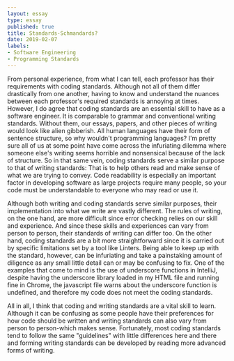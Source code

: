 ```yaml
---
layout: essay
type: essay
published: true
title: Standards-Schmandards?
date: 2019-02-07
labels:
- Software Engineering
- Programming Standards
---
```

From personal experience, from what I can tell, each professor has their requirements with coding standards. Although not all of them differ drastically from one another, having to know and understand the nuances between each professor's required standards is annoying at times. However, I do agree that coding standards are an essential skill to have as a software engineer. It is comparable to grammar and conventional writing standards. Without them, our essays, papers, and other pieces of writing would look like alien gibberish. All human languages have their form of sentence structure, so why wouldn't programming languages? I'm pretty sure all of us at some point have come across the infuriating dilemma where someone else's writing seems horrible and nonsensical because of the lack of structure. So in that same vein, coding standards serve a similar purpose to that of writing standards: That is to help others read and make sense of what we are trying to convey. Code readability is especially an important factor in developing software as large projects require many people, so your code must be understandable to everyone who may read or use it.

Although both writing and coding standards serve similar purposes, their implementation into what we write are vastly different. The rules of writing, on the one hand, are more difficult since error checking relies on our skill and experience. And since these skills and experiences can vary from person to person, their standards of writing can differ too. On the other hand, coding standards are a bit more straightforward since it is carried out by specific limitations set by a tool like Linters. Being able to keep up with the standard, however, can be infuriating and take a painstaking amount of diligence as any small little detail can or may be confusing to fix. One of the examples that come to mind is the use of underscore functions in IntelliJ, despite having the underscore library loaded in my HTML file and running fine in Chrome, the javascript file warns about the underscore function is undefined, and therefore my code does not meet the coding standards.

All in all, I think that coding and writing standards are a vital skill to learn. Although it can be confusing as some people have their preferences for how code should be written and writing standards can also vary from person to person-which makes sense. Fortunately, most coding standards tend to follow the same "guidelines" with little differences here and there and forming writing standards can be developed by reading more advanced forms of writing.




